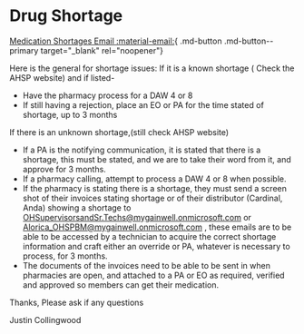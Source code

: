 # Drug Shortage

[Medication Shortages Email :material-email:](https://mygainwell-my.sharepoint.com/:u:/r/personal/christopher_nguyen_gainwelltechnologies_com/Documents/Evergreen/Emails/Medication%20Shortages.msg?csf=1&web=1&e=uJY9mh){ .md-button .md-button--primary target="_blank" rel="noopener"}

Here is the general for shortage issues:
If it is a known shortage ( Check the AHSP website) and if listed-

- Have the pharmacy process for a DAW 4 or 8
- If still having a rejection, place an EO or PA for the time stated of shortage, up to 3 months
 
If there is an unknown shortage,(still check AHSP website)

- If a PA is the notifying communication, it is stated that there is a shortage, this must be stated, and we are to take their word from it, and approve for 3 months.
- If a pharmacy calling, attempt to process a DAW 4 or 8 when possible.
- If the pharmacy is stating there is a shortage, they must send a screen shot of their invoices stating shortage or of their distributor (Cardinal, Anda) showing a shortage to OHSupervisorsandSr.Techs@mygainwell.onmicrosoft.com or Alorica_OHSPBM@mygainwell.onmicrosoft.com , these emails are to be able to be accessed by a technician to acquire the correct shortage information and craft either an override or PA, whatever is necessary to process, for 3 months.
- The documents of the invoices need to be able to be sent in when pharmacies are open, and attached to a PA or EO as required, verified and approved so members can get their medication.
 
Thanks, Please ask if any questions

Justin Collingwood

